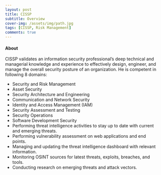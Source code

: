 ```yaml
---
layout: post
title: CISSP
subtitle: Overview
cover-img: /assets/img/path.jpg
tags: [CISSP, Risk Management]
comments: true
---
```


#### About
CISSP validates an information security professional’s deep technical and managerial knowledge and experience to effectively design, 
engineer, and manage the overall security posture of an organization. He is competent in following 8 domains:

* Security and Risk Management
* Asset Security
* Security Architecture and Engineering
* Communication and Network Security
* Identity and Access Management (IAM)
* Security Assessment and Testing
* Security Operations
* Software Development Security
* Performing threat intelligence activities to stay up to date with current and emerging threats.
* Performing vulnerability assessment on web applications and end points.
* Managing and updating the threat intelligence dashboard with relevant information.
* Monitoring OSINT sources for latest threats, exploits, breaches, and tools.
* Conducting research on emerging threats and attack vectors.

